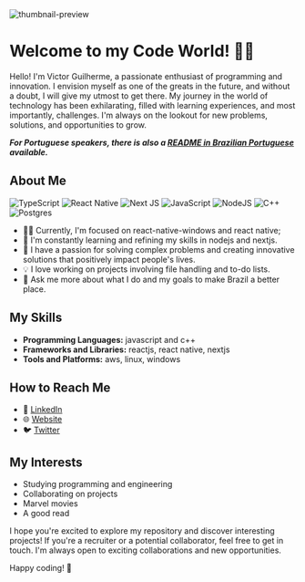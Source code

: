 
<img src="https://github.com/Victor0814gui/Victor0814gui/assets/92493696/29170b4a-0018-423a-a881-b3c3e69ff3e8" alt="thumbnail-preview"/>



# Welcome to my Code World! 👩‍💻

Hello! I'm Victor Guilherme, a passionate enthusiast of programming and innovation. I envision myself as one of the greats in the future, and without a doubt, I will give my utmost to get there. My journey in the world of technology has been exhilarating, filled with learning experiences, and most importantly, challenges. I'm always on the lookout for new problems, solutions, and opportunities to grow.

***For Portuguese speakers, there is also a [README in Brazilian Portuguese](https://github.com/Victor0814gui/Victor0814gui/blob/main/portuguese-readme.md) available.*** 

## About Me

![TypeScript](https://img.shields.io/badge/typescript-%23007ACC.svg?style=for-the-badge&logo=typescript&logoColor=white)
![React Native](https://img.shields.io/badge/react_native-%2320232a.svg?style=for-the-badge&logo=react&logoColor=%2361DAFB)
![Next JS](https://img.shields.io/badge/Next-black?style=for-the-badge&logo=next.js&logoColor=white)
![JavaScript](https://img.shields.io/badge/javascript-%23323330.svg?style=for-the-badge&logo=javascript&logoColor=%23F7DF1E)
![NodeJS](https://img.shields.io/badge/node.js-6DA55F?style=for-the-badge&logo=node.js&logoColor=white)
![C++](https://img.shields.io/badge/c++-%2300599C.svg?style=for-the-badge&logo=c%2B%2B&logoColor=white)
![Postgres](https://img.shields.io/badge/postgres-%23316192.svg?style=for-the-badge&logo=postgresql&logoColor=white)

- 👨‍💻 Currently, I'm focused on react-native-windows and react native;
- 🌱 I'm constantly learning and refining my skills in nodejs and nextjs.
- 🚀 I have a passion for solving complex problems and creating innovative solutions that positively impact people's lives.
- 💡 I love working on projects involving file handling and to-do lists.
- 💬 Ask me more about what I do and my goals to make Brazil a better place.

## My Skills

- **Programming Languages:** javascript and c++
- **Frameworks and Libraries:** reactjs, react native, nextjs
- **Tools and Platforms:** aws, linux, windows

## How to Reach Me

- 💼 [LinkedIn](https://www.linkedin.com/in/victor-guilherme-025789229)
- 🌐 [Website](https://portifolio-victor-guilherme-victor0814gui.vercel.app/)
- 🐦 [Twitter](https://twitter.com/VictorG55175927)

## My Interests

- Studying programming and engineering
- Collaborating on projects
- Marvel movies
- A good read
  
I hope you're excited to explore my repository and discover interesting projects! If you're a recruiter or a potential collaborator, feel free to get in touch. I'm always open to exciting collaborations and new opportunities.

Happy coding! 🚀
